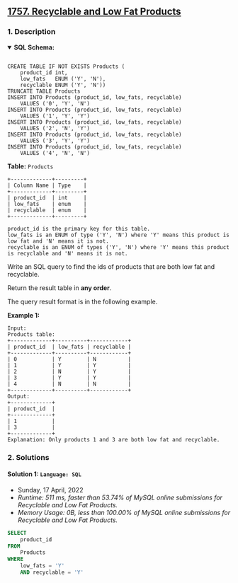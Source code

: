 ## [1757. Recyclable and Low Fat Products](https://leetcode.com/problems/recyclable-and-low-fat-products/)

### 1. Description

<details open>
<summary><b>SQL Schema:</b></summary>
<pre><code class="codeblock">
CREATE TABLE IF NOT EXISTS Products (
    product_id int,
    low_fats   ENUM ('Y', 'N'),
    recyclable ENUM ('Y', 'N'))
TRUNCATE TABLE Products
INSERT INTO Products (product_id, low_fats, recyclable)
    VALUES ('0', 'Y', 'N')
INSERT INTO Products (product_id, low_fats, recyclable)
    VALUES ('1', 'Y', 'Y')
INSERT INTO Products (product_id, low_fats, recyclable)
    VALUES ('2', 'N', 'Y')
INSERT INTO Products (product_id, low_fats, recyclable)
    VALUES ('3', 'Y', 'Y')
INSERT INTO Products (product_id, low_fats, recyclable)
    VALUES ('4', 'N', 'N')
</code></pre>
</details>

**Table:** `Products`

```
+-------------+---------+
| Column Name | Type    |
+-------------+---------+
| product_id  | int     |
| low_fats    | enum    |
| recyclable  | enum    |
+-------------+---------+

product_id is the primary key for this table.
low_fats is an ENUM of type ('Y', 'N') where 'Y' means this product is low fat and 'N' means it is not.
recyclable is an ENUM of types ('Y', 'N') where 'Y' means this product is recyclable and 'N' means it is not.
```

Write an SQL query to find the ids of products that are both low fat and recyclable.

Return the result table in **any order**.

The query result format is in the following example.

**Example 1:**

```
Input:
Products table:
+-------------+----------+------------+
| product_id  | low_fats | recyclable |
+-------------+----------+------------+
| 0           | Y        | N          |
| 1           | Y        | Y          |
| 2           | N        | Y          |
| 3           | Y        | Y          |
| 4           | N        | N          |
+-------------+----------+------------+
Output:
+-------------+
| product_id  |
+-------------+
| 1           |
| 3           |
+-------------+
Explanation: Only products 1 and 3 are both low fat and recyclable.
```

### 2. Solutions

#### Solution 1: `Language: SQL`

- Sunday, 17 April, 2022
- *Runtime: 511 ms, faster than 53.74% of MySQL online submissions for Recyclable and Low Fat Products.*
- *Memory Usage: 0B, less than 100.00% of MySQL online submissions for Recyclable and Low Fat Products.*

```sql
SELECT
    product_id
FROM
    Products
WHERE
    low_fats = 'Y'
    AND recyclable = 'Y'
```
